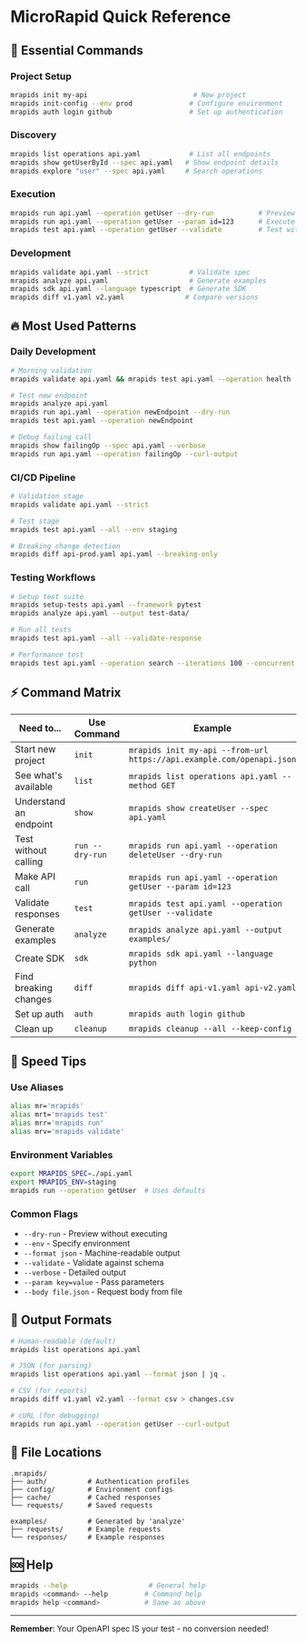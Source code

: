 # MicroRapid Quick Reference

## 🎯 Essential Commands

### Project Setup
```bash
mrapids init my-api                          # New project
mrapids init-config --env prod              # Configure environment
mrapids auth login github                   # Set up authentication
```

### Discovery
```bash
mrapids list operations api.yaml            # List all endpoints
mrapids show getUserById --spec api.yaml   # Show endpoint details
mrapids explore "user" --spec api.yaml     # Search operations
```

### Execution
```bash
mrapids run api.yaml --operation getUser --dry-run           # Preview request
mrapids run api.yaml --operation getUser --param id=123      # Execute with params
mrapids test api.yaml --operation getUser --validate         # Test with validation
```

### Development
```bash
mrapids validate api.yaml --strict          # Validate spec
mrapids analyze api.yaml                    # Generate examples
mrapids sdk api.yaml --language typescript  # Generate SDK
mrapids diff v1.yaml v2.yaml               # Compare versions
```

## 🔥 Most Used Patterns

### Daily Development
```bash
# Morning validation
mrapids validate api.yaml && mrapids test api.yaml --operation health

# Test new endpoint
mrapids analyze api.yaml
mrapids run api.yaml --operation newEndpoint --dry-run
mrapids test api.yaml --operation newEndpoint

# Debug failing call
mrapids show failingOp --spec api.yaml --verbose
mrapids run api.yaml --operation failingOp --curl-output
```

### CI/CD Pipeline
```bash
# Validation stage
mrapids validate api.yaml --strict

# Test stage
mrapids test api.yaml --all --env staging

# Breaking change detection
mrapids diff api-prod.yaml api.yaml --breaking-only
```

### Testing Workflows
```bash
# Setup test suite
mrapids setup-tests api.yaml --framework pytest
mrapids analyze api.yaml --output test-data/

# Run all tests
mrapids test api.yaml --all --validate-response

# Performance test
mrapids test api.yaml --operation search --iterations 100 --concurrent 10
```

## ⚡ Command Matrix

| Need to... | Use Command | Example |
|------------|-------------|---------|
| Start new project | `init` | `mrapids init my-api --from-url https://api.example.com/openapi.json` |
| See what's available | `list` | `mrapids list operations api.yaml --method GET` |
| Understand an endpoint | `show` | `mrapids show createUser --spec api.yaml` |
| Test without calling | `run --dry-run` | `mrapids run api.yaml --operation deleteUser --dry-run` |
| Make API call | `run` | `mrapids run api.yaml --operation getUser --param id=123` |
| Validate responses | `test` | `mrapids test api.yaml --operation getUser --validate` |
| Generate examples | `analyze` | `mrapids analyze api.yaml --output examples/` |
| Create SDK | `sdk` | `mrapids sdk api.yaml --language python` |
| Find breaking changes | `diff` | `mrapids diff api-v1.yaml api-v2.yaml` |
| Set up auth | `auth` | `mrapids auth login github` |
| Clean up | `cleanup` | `mrapids cleanup --all --keep-config` |

## 🚀 Speed Tips

### Use Aliases
```bash
alias mr='mrapids'
alias mrt='mrapids test'
alias mrr='mrapids run'
alias mrv='mrapids validate'
```

### Environment Variables
```bash
export MRAPIDS_SPEC=./api.yaml
export MRAPIDS_ENV=staging
mrapids run --operation getUser  # Uses defaults
```

### Common Flags
- `--dry-run` - Preview without executing
- `--env` - Specify environment
- `--format json` - Machine-readable output
- `--validate` - Validate against schema
- `--verbose` - Detailed output
- `--param key=value` - Pass parameters
- `--body file.json` - Request body from file

## 🎪 Output Formats

```bash
# Human-readable (default)
mrapids list operations api.yaml

# JSON (for parsing)
mrapids list operations api.yaml --format json | jq .

# CSV (for reports)
mrapids diff v1.yaml v2.yaml --format csv > changes.csv

# cURL (for debugging)
mrapids run api.yaml --operation getUser --curl-output
```

## 📝 File Locations

```
.mrapids/
├── auth/          # Authentication profiles
├── config/        # Environment configs
├── cache/         # Cached responses
└── requests/      # Saved requests

examples/          # Generated by 'analyze'
├── requests/      # Example requests
└── responses/     # Example responses
```

## 🆘 Help

```bash
mrapids --help                    # General help
mrapids <command> --help         # Command help
mrapids help <command>           # Same as above
```

---
**Remember**: Your OpenAPI spec IS your test - no conversion needed!